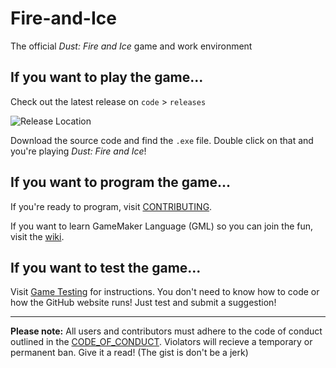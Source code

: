 # Fire-and-Ice
The official *Dust: Fire and Ice* game and work environment

## If you want to play the game...
Check out the latest release on `code` > `releases`

![Release Location](https://github.com/famegames/fire-and-ice/blob/master/tutorial_images/Release_location.PNG "Release button is highlighted. You can't miss it. Just scroll up.")

Download the source code and find the `.exe` file. Double click on that and you're playing _Dust: Fire and Ice_!

## If you want to program the game...
If you're ready to program, visit [CONTRIBUTING](https://github.com/famegames/fire-and-ice/blob/master/CONTRIBUTING.md). 

If you want to learn GameMaker Language (GML) so you can join the fun, visit the [wiki](https://github.com/famegames/fire-and-ice/wiki/Programming-Help).

## If you want to test the game...
Visit [Game Testing](https://github.com/famegames/fire-and-ice/blob/master/CONTRIBUTING.md#game-testing) for instructions. You don't need to know how to code or how the GitHub website runs! Just test and submit a suggestion!

---

**Please note:** All users and contributors must adhere to the code of conduct outlined in the [CODE_OF_CONDUCT](https://github.com/famegames/fire-and-ice/blob/master/CODE_OF_CONDUCT.md). Violators will recieve a temporary or permanent ban. Give it a read! (The gist is don't be a jerk)
